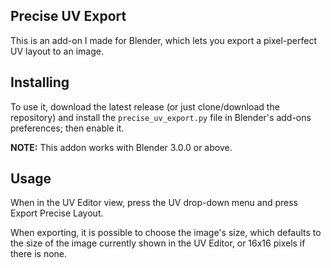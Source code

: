 ## Precise UV Export

This is an add-on I made for Blender, which lets you export a pixel-perfect UV layout to an image.

## Installing

To use it, download the latest release (or just clone/download the repository) and install the `precise_uv_export.py` file in Blender's add-ons preferences; then enable it.

**NOTE:** This addon works with Blender 3.0.0 or above.

## Usage

When in the UV Editor view, press the UV drop-down menu and press Export Precise Layout.

When exporting, it is possible to choose the image's size, which defaults to the size of the image currently shown in the UV Editor, or 16x16 pixels if there is none.
